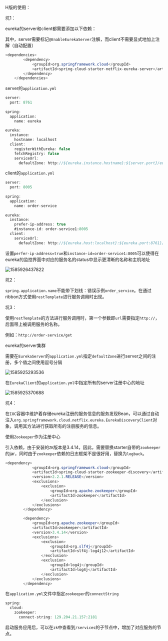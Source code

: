

H版的使用：

坑1：

eureka的server和client都需要添加以下依赖：

其中，server需要标记`@EnableEurekaServer`注解，而client不需要显式地加上注解（自动配置）

```java
<dependencies>
        <dependency>
            <groupId>org.springframework.cloud</groupId>
            <artifactId>spring-cloud-starter-netflix-eureka-server</artifactId>
        </dependency>
    </dependencies>
```



server的`application.yml`

```java
server:
  port: 8761
      
spring:
  application:
    name: eureka 
        
eureka:
  instance:
    hostname: localhost
  client:
    registerWithEureka: false
    fetchRegistry: false
    serviceUrl:
      defaultZone: http://${eureka.instance.hostname}:${server.port}/eureka/
```



client的`application.yml`

```java
server:
  port: 8005
      
spring:
  application:
    name: order-service
        
eureka:
  instance:
    prefer-ip-address: true
    #instance-id: order-service1:8005
  client:
    serviceUrl:
      defaultZone: http://${eureka.host:localhost}:${eureka.port:8761}/eureka/
```



设置`perfer-ip-address=true`和`instance-id=order-service1:8005`可以使得在eureka的监控界面中对应的服务名的status中显示更清晰的名称和主机地址

![1585926437822](D:\Temp\cloud_demo\note\1585926437822.png)





坑2：

`spring.application.name`不能带下划线：错误示例`order_service`。在通过ribbon方式使用`restTemplate`进行服务调用时出现。



坑3：

使用`restTemplate`的方法进行服务调用时，第一个参数即`url`需要指定`http://`，后面带上被调用服务的名称。

例如：`http://order-service/get`



eureka的server集群

需要在`EurekaServer`的`application.yml`指定`defaultZone`进行server之间的注册，多个值之间使用逗号分隔

![1585925293536](D:\Temp\cloud_demo\note\1585925293536.png)

在`EurekaClient`的`application.yml`中指定所有的server注册中心的地址

![1585925370688](D:\Temp\cloud_demo\note\1585925370688.png)



坑4：

在`IOC`容器中维护着存储eureka注册的服务信息的服务发现Bean，可以通过自动注入`org.springframework.cloud.netflix.eureka.EurekaDiscoveryClient`对象，调用其方法进行获取所有的注册服务的信息。





使用`Zookeeper`作为注册中心

引入依赖，由于安装的`ZK`版本是3.4.14，因此，需要替换starter自带的`zookeeper`的jar，同时由于`zookeeper`依赖的日志框架不是很好用，替换为`logback`。

```java
<dependency>
            <groupId>org.springframework.cloud</groupId>
            <artifactId>spring-cloud-starter-zookeeper-discovery</artifactId>
            <version>2.2.1.RELEASE</version>
            <exclusions>
                <exclusion>
                    <groupId>org.apache.zookeeper</groupId>
                    <artifactId>zookeeper</artifactId>
                </exclusion>
            </exclusions>
        </dependency>

        <dependency>
            <groupId>org.apache.zookeeper</groupId>
            <artifactId>zookeeper</artifactId>
            <version>3.4.14</version>
            <exclusions>
                <exclusion>
                    <groupId>org.slf4j</groupId>
                    <artifactId>slf4j-log4j12</artifactId>
                </exclusion>
                <exclusion>
                    <groupId>log4j</groupId>
                    <artifactId>log4j</artifactId>
                </exclusion>
            </exclusions>
        </dependency>
```

在`application.yml`文件中指定`zookeeper`的`connectString`

```java
spring:
  cloud:
    zookeeper:
      connect-string: 129.204.21.157:2181
```

启动服务应用后，可以在`zk`中查看到`/services`的子节点中，增加了对应服务的节点。





